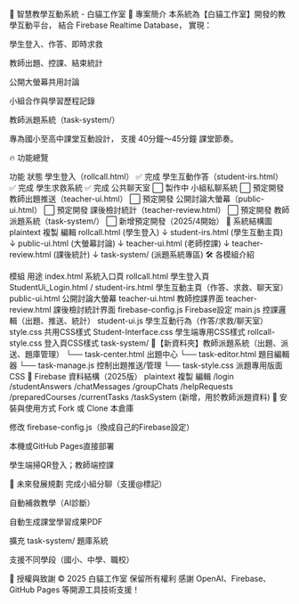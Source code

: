 🐾 智慧教學互動系統 - 白貓工作室
📖 專案簡介
本系統為【白貓工作室】開發的教學互動平台，
結合 Firebase Realtime Database，
實現：

學生登入、作答、即時求救

教師出題、控課、結束統計

公開大螢幕共用討論

小組合作與學習歷程記錄

教師派題系統（task-system/）

專為國小至高中課堂互動設計，
支援 40分鐘～45分鐘 課堂節奏。

🔥 功能總覽

功能	狀態
學生登入（rollcall.html）	✅ 完成
學生互動作答（student-irs.html）	✅ 完成
學生求救系統	✅ 完成
公共聊天室	⬜ 製作中
小組私聊系統	⬜ 預定開發
教師出題推送（teacher-ui.html）	⬜ 預定開發
公開討論大螢幕（public-ui.html）	⬜ 預定開發
課後檢討統計（teacher-review.html）	⬜ 預定開發
教師派題系統（task-system/）	⬜ 新增預定開發（2025/4開始）
🧩 系統結構圖
plaintext
複製
編輯
rollcall.html (學生登入)
    ↓
student-irs.html (學生互動主頁)
    ↓
public-ui.html (大螢幕討論)
    ↓
teacher-ui.html (老師控課)
    ↓
teacher-review.html (課後統計)
    ↓
task-system/ (派題系統專區)
🛠️ 各模組介紹

模組	用途
index.html	系統入口頁
rollcall.html	學生登入頁
StudentUi_Login.html / student-irs.html	學生互動主頁（作答、求救、聊天室）
public-ui.html	公開討論大螢幕
teacher-ui.html	教師控課界面
teacher-review.html	課後檢討統計界面
firebase-config.js	Firebase設定
main.js	控課邏輯（出題、推送、統計）
student-ui.js	學生互動行為（作答/求救/聊天室）
style.css	共用CSS樣式
Student-Interface.css	學生端專用CSS樣式
rollcall-style.css	登入頁CSS樣式
task-system/	🎯【新資料夾】教師派題系統（出題、派送、題庫管理）
└── task-center.html	出題中心
└── task-editor.html	題目編輯器
└── task-manage.js	控制出題推送/管理
└── task-style.css	派題專用版面CSS
📂 Firebase 資料結構（2025版）
plaintext
複製
編輯
/login
/studentAnswers
/chatMessages
/groupChats
/helpRequests
/preparedCourses
/currentTasks
/taskSystem (新增，用於教師派題資料)
🔧 安裝與使用方式
Fork 或 Clone 本倉庫

修改 firebase-config.js（換成自己的Firebase設定）

本機或GitHub Pages直接部署

學生端掃QR登入；教師端控課

🧩 未來發展規劃
完成小組分聊（支援@標記）

自動補救教學（AI診斷）

自動生成課堂學習成果PDF

擴充 task-system/ 題庫系統

支援不同學段（國小、中學、職校）

🙌 授權與致謝
© 2025 白貓工作室 保留所有權利
感謝 OpenAI、Firebase、GitHub Pages 等開源工具技術支援！

